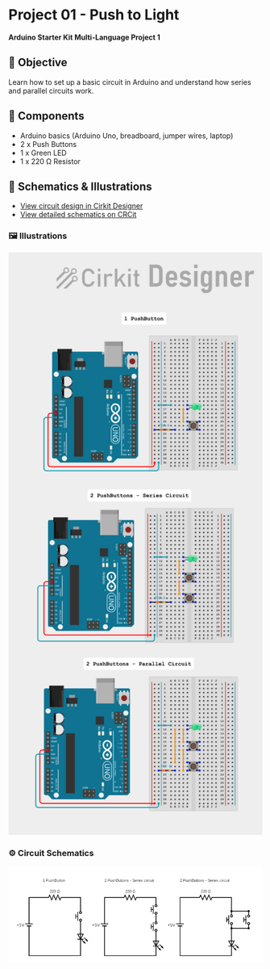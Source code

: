 # Project 01 - Push to Light 
**Arduino Starter Kit Multi-Language Project 1**

## 🎯 Objective
Learn how to set up a basic circuit in Arduino and understand how series and parallel circuits work.

## 🧰 Components
- Arduino basics (Arduino Uno, breadboard, jumper wires, laptop)
- 2 x Push Buttons
- 1 x Green LED
- 1 x 220 Ω Resistor

## 📐 Schematics & Illustrations
- [View circuit design in Cirkit Designer](https://app.cirkitdesigner.com/project/473058cd-4498-4e97-a3f1-26292083ce17)  
- [View detailed schematics on CRCit](https://crcit.net/c/4fe34f5cc92d4b41a0c6d96038497459)

### 🖼️ Illustrations
<p align="center">
  <img src="Images/illustration.png" alt="Arduino Project Illustration" width="600">
</p>

### ⚙️ Circuit Schematics
<p align="center">
  <img src="Images/schematics.png" alt="Circuit Schematics" width="800">
</p>
